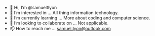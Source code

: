 - 👋 Hi, I’m @samueltlyon
- 👀 I’m interested in ... All thing information technology.
- 🌱 I’m currently learning ... More about coding and computer science.
- 💞️ I’m looking to collaborate on ... Not applicable.
- 📫 How to reach me ... samuel.lyon@outlook.com

<!---
samueltlyon/samueltlyon is a ✨ special ✨ repository because its `README.md` (this file) appears on your GitHub profile.
You can click the Preview link to take a look at your changes.
--->
